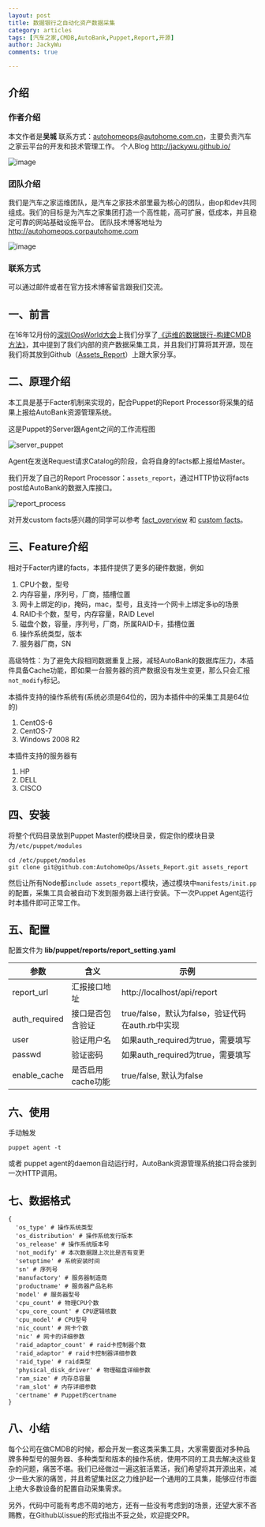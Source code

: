 ```yaml
---
layout: post
title: 数据银行之自动化资产数据采集
category: articles
tags: [汽车之家,CMDB,AutoBank,Puppet,Report,开源]
author: JackyWu
comments: true

---
```


## 介绍

### 作者介绍

本文作者是**吴城** 联系方式：<autohomeops@autohome.com.cn>，主要负责汽车之家云平台的开发和技术管理工作。
个人Blog <http://jackywu.github.io/>

![image](/images/weixin-pic-jackywu.jpg)

### 团队介绍

我们是汽车之家运维团队，是汽车之家技术部里最为核心的团队，由op和dev共同组成。我们的目标是为汽车之家集团打造一个高性能，高可扩展，低成本，并且稳定可靠的网站基础设施平台。
团队技术博客地址为 http://autohomeops.corpautohome.com

![image](/images/cli_200px.png)

### 联系方式

可以通过邮件或者在官方技术博客留言跟我们交流。

## 一、前言

在16年12月份的[深圳OpsWorld大会](http://www.bagevent.com/event/221354?bag_track=bagevent)上我们分享了[《运维的数据银行-构建CMDB方法》](http://jackywu.github.io/articles/%E8%BF%90%E7%BB%B4%E7%9A%84%E6%95%B0%E6%8D%AE%E9%93%B6%E8%A1%8C-%E6%9E%84%E5%BB%BACMDB%E6%96%B9%E6%B3%95/)，其中提到了我们内部的资产数据采集工具，并且我们打算将其开源，现在我们将其放到Github（[Assets_Report](https://github.com/AutohomeOps/Assets_Report)）上跟大家分享。

## 二、原理介绍

本工具是基于Facter机制来实现的，配合Puppet的Report Processor将采集的结果上报给AutoBank资源管理系统。

这是Puppet的Server跟Agent之间的工作流程图

![server_puppet](/images/assets_report/server_puppet.png)



Agent在发送Request请求Catalog的阶段，会将自身的facts都上报给Master。

我们开发了自己的Report Processor：`assets_report`，通过HTTP协议将facts post给AutoBank的数据入库接口。

![report_process](/images/assets_report/report_process.png)

对开发custom facts感兴趣的同学可以参考 [fact_overview](https://docs.puppet.com/facter/3.5/fact_overview.html) 和 [custom facts](https://docs.puppet.com/facter/3.5/custom_facts.html)。

## 三、Feature介绍

相对于Facter内建的facts，本插件提供了更多的硬件数据，例如

1. CPU个数，型号
2. 内存容量，序列号，厂商，插槽位置
3. 网卡上绑定的ip，掩码，mac，型号，且支持一个网卡上绑定多ip的场景
4. RAID卡个数，型号，内存容量，RAID Level
5. 磁盘个数，容量，序列号，厂商，所属RAID卡，插槽位置
6. 操作系统类型，版本
7. 服务器厂商，SN

高级特性：为了避免大段相同数据重复上报，减轻AutoBank的数据库压力，本插件具备Cache功能，即如果一台服务器的资产数据没有发生变更，那么只会汇报`not_modify`标记。

本插件支持的操作系统有(系统必须是64位的，因为本插件中的采集工具是64位的)

1. CentOS-6
2. CentOS-7
3. Windows 2008 R2

本插件支持的服务器有

1. HP
2. DELL
3. CISCO

## 四、安装

将整个代码目录放到Puppet Master的模块目录，假定你的模块目录为`/etc/puppet/modules`

    cd /etc/puppet/modules
    git clone git@github.com:AutohomeOps/Assets_Report.git assets_report

然后让所有Node都`include assets_report`模块，通过模块中`manifests/init.pp`的配置，采集工具会被自动下发到服务器上进行安装。下一次Puppet Agent运行时本插件即可正常工作。

## 五、配置

配置文件为 **lib/puppet/reports/report_setting.yaml**

| 参数            | 含义          | 示例                                  |
| ------------- | ----------- | ----------------------------------- |
| report_url    | 汇报接口地址      | http://localhost/api/report         |
| auth_required | 接口是否包含验证    | true/false，默认为false，验证代码在auth.rb中实现 |
| user          | 验证用户名       | 如果auth_required为true，需要填写           |
| passwd        | 验证密码        | 如果auth_required为true，需要填写           |
| enable_cache  | 是否启用cache功能 | true/false, 默认为false                |

## 六、使用

手动触发

```
puppet agent -t
```
或者 puppet agent的daemon自动运行时，AutoBank资源管理系统接口将会接到一次HTTP调用。

## 七、数据格式

```
{
  'os_type' # 操作系统类型
  'os_distribution' # 操作系统发行版本
  'os_release' # 操作系统版本号
  'not_modify' # 本次数据跟上次比是否有变更
  'setuptime' # 系统安装时间
  'sn' # 序列号
  'manufactory' # 服务器制造商
  'productname' # 服务器产品名称 
  'model' # 服务器型号
  'cpu_count' # 物理CPU个数
  'cpu_core_count' # CPU逻辑核数
  'cpu_model' # CPU型号
  'nic_count' # 网卡个数
  'nic' # 网卡的详细参数
  'raid_adaptor_count' # raid卡控制器个数
  'raid_adaptor' # raid卡控制器详细参数
  'raid_type' # raid类型
  'physical_disk_driver' # 物理磁盘详细参数
  'ram_size' # 内存总容量
  'ram_slot' # 内存详细参数
  'certname' # Puppet的certname
}
```

## 八、小结

每个公司在做CMDB的时候，都会开发一套这类采集工具，大家需要面对多种品牌多种型号的服务器、多种类型和版本的操作系统，使用不同的工具去解决这些复杂的问题，痛苦不堪。我们已经做过一遍这脏活累活，我们希望将其开源出来，减少一些大家的痛苦，并且希望集社区之力维护起一个通用的工具集，能够应付市面上绝大多数设备的配置自动采集需求。

另外，代码中可能有考虑不周的地方，还有一些没有考虑到的场景，还望大家不吝赐教，在Github以issue的形式指出不妥之处，欢迎提交PR。

